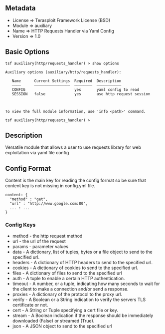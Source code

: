 ## Metadata
- License => Terasploit Framework License (BSD)
- Module => auxiliary
- Name => HTTP Requests Handler via Yaml Config
- Version => 1.0

## Basic Options
```
tsf auxiliary(http/requests_handler) > show options

Auxiliary options (auxiliary/http/requests_handler):

   Name      Current Settings  Required  Description
   ────      ────────────────  ────────  ───────────
   CONFIG                      yes       yaml config to read
   SESSION   false             yes       use http request session



To view the full module information, use 'info <path>' command.

tsf auxiliary(http/requests_handler) >
```

## Description
Versatile module that allows a user to use requests library for web exploitation via yaml file config

## Config Format
Content is the main key for reading the config format so be sure that content key is not missing in config.yml file.
```
content: {
  "method" : "get",
  "url" : "http://www.google.com:80",
  ... : ...
}
```
### Config Keys
- method - the http request method
- url - the url of the request
- params - parameter values
- data - A dictionary, list of tuples, bytes or a file object to send to the specified url.
- headers - A dictionary of HTTP headers to send to the specified url.
- cookies - A dictionary of cookies to send to the specified url.
- files - A dictionary of files to send to the specified url
- auth - A tuple to enable a certain HTTP authentication.
- timeout - A number, or a tuple, indicating how many seconds to wait for the client to make a connection and/or send a response.
- proxies - A dictionary of the protocol to the proxy url.
- verify - A Boolean or a String indication to verify the servers TLS certificate or not.
- cert - A String or Tuple specifying a cert file or key.
- stream - A Boolean indication if the response should be immediately downloaded (False) or streamed (True).
- json - A JSON object to send to the specified url
